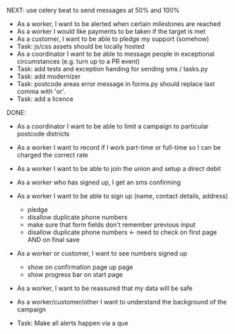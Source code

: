 NEXT: use celery beat to send messages at 50% and 100%

* As a worker, I want to be alerted when certain milestones are reached
* As a worker I would like payments to be taken if the target is met
* As a customer, I want to be able to pledge my support (somehow)
* Task: js/css assets should be locally hosted
* As a coordinator I want to be able to message people in exceptional circumstances (e.g. turn up to a PR event)
* Task: add tests and exception handing for sending sms / tasks.py
* Task: add modernizer
* Task: postcode areas error message in forms.py should replace last comma with 'or'.
* Task: add a licence

DONE:

* As a coordinator I want to be able to limit a campaign to particular postcode districts
* As a worker I want to record if I work part-time or full-time so I can be charged the correct rate
* As a worker I want to be able to join the union and setup a direct debit
* As a worker who has signed up, I get an sms confirming
* As a worker I want to be able to sign up (name, contact details, address)
  - pledge
  - disallow duplicate phone numbers
  - make sure that form fields don't remember previous input
  - disallow duplicate phone numbers <- need to check on first page AND on final save

* As a worker or customer, I want to see numbers signed up
  - show on confirmation page up page 
  - show progress bar on start page

* As a worker, I  want to be reassured that my data will be safe
* As a worker/customer/other I want to understand the background of the campaign
* Task: Make all alerts happen via a que